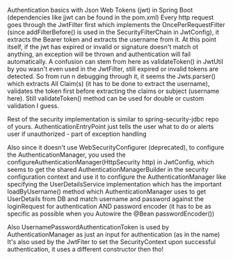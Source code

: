 Authentication basics with Json Web Tokens (jwt) in Spring Boot (dependencies like jjwt can be found in the pom.xml) 
Every http request goes through the JwtFilter first which implements the OncePerRequestFilter (since addFilterBefore() is used in the
SecurityFilterChain in JwtConfig), it extracts the Bearer token and extracts the username from it. At this point itself, if the jwt has
expired or invalid or signature doesn't match ot anything, an exception will be thrown and authentication will fail automatically.
A confusion can stem from here as validateToken() in JwtUtil by you wasn't even used in the JwtFilter, still expired or invalid
tokens are detected. So from run n debugging through it, it seems the Jwts.parser() which extracts All Claim(s) (it has to be done
to extract the username), validates the token first before extracting the claims or subject (username here). Still validateToken() method 
can be used for double or custom validation I guess. 

Rest of the security implementation is similar to spring-security-jdbc repo of yours. AuthenticationEntryPoint just tells the user
what to do or alerts user if unauthorized - part of exception handling

Also since it doesn't use WebSecurityConfigurer (deprecated), to configure the AuthenticationManager, you used the configureAuthenticationManager(HttpSecurity http) in JwtConfig, which seems to get the shared AuthenticationManagerBuilder in the
security configuration context and use it to configure the AuthenticationManager like specifying the UserDetailsService implementation
which has the important loadByUsername() method which AuthenticationManager uses to get UserDetails from DB and match username and password
against the loginRequest for authentication AND password encoder (it has to be as specific as possible when you Autowire the @Bean passwordEncoder())

Also UsernamePasswordAuthenticationToken is used by AuthenticationManager as just an input for authentication (as in the name)
It's also used by the JwtFiter to set the SecurityContext upon successful authentication, it uses a different constructor then tho!
